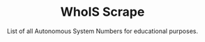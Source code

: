 <h1 align="center">WhoIS Scrape</h1><p align="center">List of all Autonomous System Numbers for educational purposes.</p>

